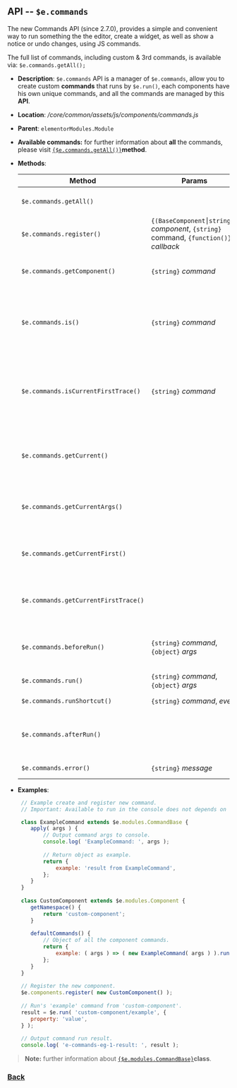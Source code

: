 ## API --  `$e.commands`
The new Commands API (since 2.7.0), provides a simple and convenient way to run something the the editor, create a widget, as well as show a notice or undo changes, using JS commands.

The full list of commands, including custom & 3rd commands, is available via: `$e.commands.getAll();`

*  **Description**: `$e.commands` API is a manager of `$e.commands`, allow you to create custom **commands** that runs by `$e.run()`, each components have his own unique commands, and all the commands are managed by this **API**.

*  **Location**: */core/common/assets/js/components/commands.js*

*  **Parent**: `elementorModules.Module`

* **Available commands:** for further information about **all** the commands, please visit [`{$e.commands.getAll()}`](method---ecommands-get-all.md)**method**.

*  **Methods**:

    | Method                               | Params                                                                                | Returns                            | Description                                                                         |
    |--------------------------------------|---------------------------------------------------------------------------------------|------------------------------------|-------------------------------------------------------------------------------------|
    | `$e.commands.getAll()`               |                                                                                       |                                    | Receive all loaded commands.
    | `$e.commands.register()`             | `{(BaseComponent⎮string)}` *component*, `{string}` command, `{function()}` *callback* | `{Commands}` *$e.commands*         | Register new command.
    | `$e.commands.getComponent()`         | `{string}` *command*                                                                  | `{BaseComponent)`                  | Receive Component of the command.
    | `$e.commands.is()`                   | `{string}` *command*                                                                  | `{boolean}`                        | Checks if current running command is the same parameter command.
    | `$e.commands.isCurrentFirstTrace()`  | `{string}` *command*                                                                  | `{boolean}`                        | Checks if parameter command is the first command in trace that currently running.  
    | `$e.commands.getCurrent()`           |                                                                                       | `{object}`                         | Receive currently running components and its commands.
    | `$e.commands.getCurrentArgs()`       |                                                                                       | `{object}`                         | Receive currently running command args.
    | `$e.commands.getCurrentFirst()`      |                                                                                       | `{string}`                         | Receive first command that currently running.
    | `$e.commands.getCurrentFirstTrace()` |                                                                                       | `{object}`                         | Receive first command in trace that currently running.
    | `$e.commands.beforeRun()`            | `{string}` *command*, `{object}` *args*                                               | `{boolean}` *dependency result*    | Method fired before the command runs.
    | `$e.commands.run()`                  | `{string}` *command*, `{object}` *args*                                               | `{}` *results*                     | Runs a command.
    | `$e.commands.runShortcut()`          | `{string}` *command*, *event*                                                         | `{}` *results*                     | Run shortcut.
    | `$e.commands.afterRun()`             |                                                                                       |                                    | Method fired after the command runs.
    | `$e.commands.error()`                | `{string}` *message*                                                                  |                                    | Throws error.

*  **Examples**:
    ```javascript
     // Example create and register new command.
     // Important: Available to run in the console does not depends on anything else.

     class ExampleCommand extends $e.modules.CommandBase {
        apply( args ) {
            // Output command args to console.
            console.log( 'ExampleCommand: ', args );
     
            // Return object as example.
            return {
                example: 'result from ExampleCommand',
            };
        }
     }
     
     class CustomComponent extends $e.modules.Component {
        getNamespace() {
            return 'custom-component';
        }
     
        defaultCommands() {
            // Object of all the component commands.
            return {
                example: ( args ) => ( new ExampleCommand( args ) ).run(),
            };
        }
     }
     
     // Register the new component.
     $e.components.register( new CustomComponent() );
     
     // Run's 'example' command from 'custom-component'.
     result = $e.run( 'custom-component/example', {
        property: 'value',
     } );
     
     // Output command run result.
     console.log( 'e-commands-eg-1-result: ', result );
    ```
> **Note:** further information about [`{$e.modules.CommandBase}`](module---emodules-commandbase.md)**class**.

### [Back](readme.md) 

